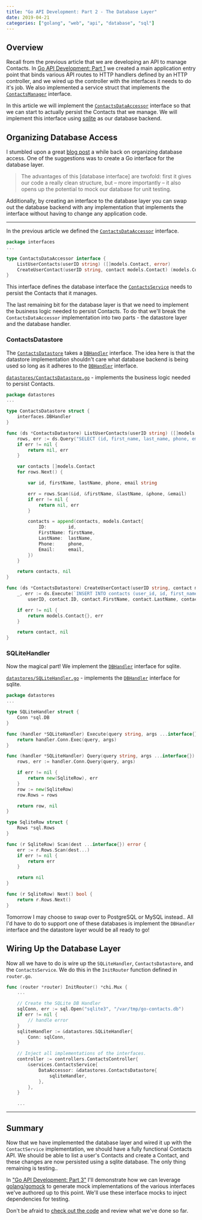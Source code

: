 ```yaml
---
title: "Go API Development: Part 2 - The Database Layer"
date: 2019-04-21
categories: ["golang", "web", "api", "database", "sql"]
---
```


## Overview
Recall from the previous article that we are developing an API to manage Contacts. In [Go API Development: Part 1](../go-api-dev-routes/) we created a main application entry point that binds various API routes to HTTP handlers defined by an HTTP controller, and we wired up the controller with the interfaces it needs to do it's job. We also implemented a service struct that implements the [`ContactsManager`](https://github.com/jon-whit/go-contacts/blob/d05fa0ae711c663e761500ec313701357b262680/interfaces/ContactsManager.go#L5) interface.

In this article we will implement the [`ContactsDataAccessor`](https://github.com/jon-whit/go-contacts/blob/d05fa0ae711c663e761500ec313701357b262680/interfaces/ContactsDataAccessor.go#L5) interface so that we can start to actually persist the Contacts that we manage. We will implement this interface using [sqlite](https://www.sqlite.org/index.html) as our database backend.

<!--more-->

## Organizing Database Access
I stumbled upon a great [blog post](https://www.alexedwards.net/blog/organising-database-access) a while back on organizing database access. One of the suggestions was to create a Go interface for the database layer.

> The advantages of this [database interface] are twofold: first it gives our code a really clean structure, but – more importantly – it also opens up the potential to mock our database for unit testing.

Additionally, by creating an interface to the database layer you can swap out the database backend with any implementation that implements the interface without having to change any application code.

---

In the previous article we defined the [`ContactsDataAccessor`](https://github.com/jon-whit/go-contacts/blob/d05fa0ae711c663e761500ec313701357b262680/interfaces/ContactsDataAccessor.go#L5) interface.

```go
package interfaces
...

type ContactsDataAccessor interface {
	ListUserContacts(userID string) ([]models.Contact, error)
	CreateUserContact(userID string, contact models.Contact) (models.Contact, error)
}
```

This interface defines the database interface the [`ContactsService`](https://github.com/jon-whit/go-contacts/blob/d05fa0ae711c663e761500ec313701357b262680/services/ContactsService.go#L8) needs to persist the Contacts that it manages.

The last remaining bit for the database layer is that we need to implement the business logic needed to persist Contacts. To do that we'll break the `ContactsDataAccessor` implementation into two parts - the datastore layer and the database handler.

### ContactsDatastore
The [`ContactsDatastore`](https://github.com/jon-whit/go-contacts/blob/d05fa0ae711c663e761500ec313701357b262680/datastores/ContactsDatastore.go#L9) takes a [`DBHandler`](https://github.com/jon-whit/go-contacts/blob/da315963a9671119c5b4ffffe3effbf8b9464caa/interfaces/DBHandler.go#L5) interface. The idea here is that the datastore implementation shouldn't care what database backend is being used so long as it adheres to the [`DBHandler`](https://github.com/jon-whit/go-contacts/blob/da315963a9671119c5b4ffffe3effbf8b9464caa/interfaces/DBHandler.go#L5) interface.

[`datastores/ContactsDatastore.go`](https://github.com/jon-whit/go-contacts/blob/master/datastores/ContactsDatastore.go) - implements the business logic needed to persist Contacts.

```go
package datastores
...

type ContactsDatastore struct {
	interfaces.DBHandler
}

func (ds *ContactsDatastore) ListUserContacts(userID string) ([]models.Contact, error) {
	rows, err := ds.Query("SELECT (id, first_name, last_name, phone, email) FROM contacts WHERE user_id=?", userID)
	if err != nil {
		return nil, err
	}

	var contacts []models.Contact
	for rows.Next() {

		var id, firstName, lastName, phone, email string

		err = rows.Scan(&id, &firstName, &lastName, &phone, &email)
		if err != nil {
			return nil, err
		}

		contacts = append(contacts, models.Contact{
			ID:        id,
			FirstName: firstName,
			LastName:  lastName,
			Phone:     phone,
			Email:     email,
		})
	}

	return contacts, nil
}

func (ds *ContactsDatastore) CreateUserContact(userID string, contact models.Contact) (models.Contact, error) {
	_, err := ds.Execute(`INSERT INTO contacts (user_id, id, first_name, last_name, phone, email) VALUES (?,?,?,?,?,?)`,
		userID, contact.ID, contact.FirstName, contact.LastName, contact.Phone, contact.Email)

	if err != nil {
		return models.Contact{}, err
	}

	return contact, nil
}
```

### SQLiteHandler

Now the magical part! We implement the [`DBHandler`](https://github.com/jon-whit/go-contacts/blob/da315963a9671119c5b4ffffe3effbf8b9464caa/interfaces/DBHandler.go#L5) interface for sqlite.

[`datastores/SQLiteHandler.go`](https://github.com/jon-whit/go-contacts/blob/master/datastores/SQLiteHandler.go) - implements the [`DBHandler`](https://github.com/jon-whit/go-contacts/blob/da315963a9671119c5b4ffffe3effbf8b9464caa/interfaces/DBHandler.go#L5) interface for sqlite.
```go
package datastores
...

type SQLiteHandler struct {
	Conn *sql.DB
}

func (handler *SQLiteHandler) Execute(query string, args ...interface{}) (sql.Result, error) {
	return handler.Conn.Exec(query, args)
}

func (handler *SQLiteHandler) Query(query string, args ...interface{}) (interfaces.DBRow, error) {
	rows, err := handler.Conn.Query(query, args)

	if err != nil {
		return new(SqliteRow), err
	}
	row := new(SqliteRow)
	row.Rows = rows

	return row, nil
}

type SqliteRow struct {
	Rows *sql.Rows
}

func (r SqliteRow) Scan(dest ...interface{}) error {
	err := r.Rows.Scan(dest...)
	if err != nil {
		return err
	}

	return nil
}

func (r SqliteRow) Next() bool {
	return r.Rows.Next()
}
```

Tomorrow I may choose to swap over to PostgreSQL or MySQL instead.. All I'd have to do to support one of these databases is implement the `DBHandler` interface and the datastore layer would be all ready to go!

## Wiring Up the Database Layer
Now all we have to do is wire up the `SQLiteHandler`, `ContactsDatastore`, and the `ContactsService`. We do this in the `InitRouter` function defined in `router.go`.

```go
func (router *router) InitRouter() *chi.Mux {
    ...

    // Create the SQLite DB Handler
    sqlConn, err := sql.Open("sqlite3", "/var/tmp/go-contacts.db")
    if err != nil {
        // handle error
    }
    sqliteHandler := &datastores.SQLiteHandler{
        Conn: sqlConn,
    }

    // Inject all implementations of the interfaces.
    controller := controllers.ContactsController{
        &services.ContactsService{
            DataAccessor: &datastores.ContactsDatastore{
                sqliteHandler,
            },
        },
    }

    ...
```

---

## Summary
Now that we have implemented the database layer and wired it up with the `ContactService` implementation, we should have a fully functional Contacts API. We should be able to list a user's Contacts and create a Contact, and these changes are now persisted using a sqlite database. The only thing remaining is testing..

In ["Go API Development: Part 3"](../go-api-dev-testing/) I'll demonstrate how we can leverage [golang/gomock](https://github.com/golang/mock) to generate mock implementations of the various interfaces we've authored up to this point. We'll use these interface mocks to inject dependencies for testing.

Don't be afraid to [check out the code](https://github.com/jon-whit/go-contacts) and review what we've done so far.
